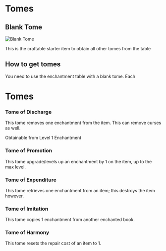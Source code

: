 # Tomes

## Blank Tome
![Blank Tome](/blank_tome@4x.png) 

This is the craftable starter item to obtain all other tomes from the table

## How to get tomes

You need to use the enchantment table with a blank tome. Each 

# Tomes

### Tome of Discharge 

This tome removes one enchantment from the item. This can remove curses as well.

Obtainable from Level 1 Enchantment


### Tome of Promotion

This tome upgrade/levels up an enchantment by 1 on the item, up to the max level. 

### Tome of Expenditure

This tome retrieves one enchantment from an item; this destroys the item however. 

### Tome of Imitation

This tome copies 1 enchantment from another enchanted book.

### Tome of Harmony

This tome resets the repair cost of an item to 1.